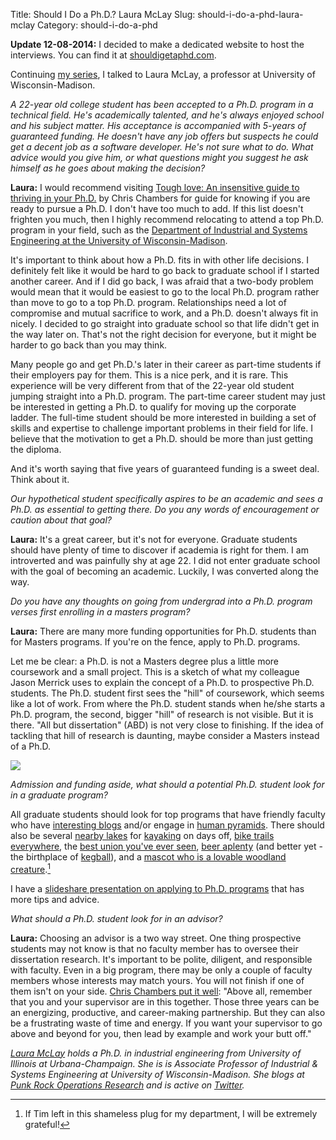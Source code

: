 Title: Should I Do a Ph.D.? Laura McLay
Slug: should-i-do-a-phd-laura-mclay
Category: should-i-do-a-phd

__Update 12-08-2014:__ I decided to make a dedicated website to host the interviews. You can find it at [shouldigetaphd.com](http://shouldigetaphd.com/).

Continuing [my series](http://stiglerdiet.com/category/should-i-do-a-phd.html), I talked to Laura McLay, a professor at University of Wisconsin-Madison.

_A 22-year old college student has been accepted to a Ph.D. program in a technical field. He's academically talented, and he's always enjoyed school and his subject matter. His acceptance is accompanied with 5-years of guaranteed funding. He doesn't have any job offers but suspects he could get a decent job as a software developer. He's not sure what to do. What advice would you give him, or what questions might you suggest he ask himself as he goes about making the decision?_

__Laura:__ I would recommend visiting [Tough love: An insensitive guide to thriving in your Ph.D.](http://neurochambers.blogspot.co.uk/2012/05/tough-love-insensitive-guide-to.html "NeuroChambers: Tough love: An insensitive guide to thriving in your Ph.D.") by Chris Chambers for guide for knowing if you are ready to pursue a Ph.D. I don't have too much to add. If this list doesn't frighten you much, then I highly recommend relocating to attend a top Ph.D. program in your field, such as the [Department of Industrial and Systems Engineering at the University of Wisconsin-Madison](http://www.engr.wisc.edu/isye.html).

It's important to think about how a Ph.D. fits in with other life decisions. I definitely felt like it would be hard to go back to graduate school if I started another career. And if I did go back, I was afraid that a two-body problem would mean that it would be easiest to go to the local Ph.D. program rather than move to go to a top Ph.D. program. Relationships need a lot of compromise and mutual sacrifice to work, and a Ph.D. doesn't always fit in nicely. I decided to go straight into graduate school so that life didn't get in the way later on. That's not the right decision for everyone, but it might be harder to go back than you may think.

Many people go and get Ph.D.'s later in their career as part-time students if their employers pay for them. This is a nice perk, and it is rare. This experience will be very different from that of the 22-year old student jumping straight into a Ph.D. program. The part-time career student may just be interested in getting a Ph.D. to qualify for moving up the corporate ladder. The full-time student should be more interested in building a set of skills and expertise to challenge important problems in their field for life. I believe that the motivation to get a Ph.D. should be more than just getting the diploma.

And it's worth saying that five years of guaranteed funding is a sweet deal. Think about it.

_Our hypothetical student specifically aspires to be an academic and sees a Ph.D. as essential to getting there. Do you any words of encouragement or caution about that goal?_

__Laura:__ It's a great career, but it's not for everyone. Graduate students should have plenty of time to discover if academia is right for them. I am introverted and was painfully shy at age 22. I did not enter graduate school with the goal of becoming an academic. Luckily, I was converted along the way.

_Do you have any thoughts on going from undergrad into a Ph.D. program verses first enrolling in a masters program?_

__Laura:__ There are many more funding opportunities for Ph.D. students than for Masters programs. If you're on the fence, apply to Ph.D. programs.

Let me be clear: a Ph.D. is not a Masters degree plus a little more coursework and a small project. This is a sketch of what my colleague Jason Merrick uses to explain the concept of a Ph.D. to prospective Ph.D. students. The Ph.D. student first sees the "hill" of coursework, which seems like a lot of work. From where the Ph.D. student stands when he/she starts a Ph.D. program, the second, bigger "hill" of research is not visible. But it is there. "All but dissertation" (ABD) is not very close to finishing. If the idea of tackling that hill of research is daunting, maybe consider a Masters instead of a Ph.D.

![](/uploads/2013/09/PhD_picture.JPG)

_Admission and funding aside, what should a potential Ph.D. student look for in a graduate program?_

All graduate students should look for top programs that have friendly faculty who have [interesting blogs](http://punkrockor.wordpress.com/) and/or engage in [human pyramids](https://twitter.com/JeffLinderoth/status/360139708254265344/photo/1). There should also be several [nearby lakes](http://www.countyofdane.com/lwrd/landconservation/img/lakeimages/lakemendota1.jpg) for [kayaking](http://www.plastic-castle.com/blog/wp-content/uploads/2012/06/IMAG0058.jpg) on days off, [bike trails everywhere](http://www.madisonareampo.org/maps/DaneCountyMapforBicylclists.cfm "Dane County Map for Bicylclists"), the [best union you've ever seen](http://www.union.wisc.edu/images/madison%20photos/terrace%20chairs2.JPG), [beer aplenty](http://www.newglarusbrewing.com/ "New Glarus Brewing") (and better yet - the birthplace of [kegball](http://www.urbandictionary.com/define.php?term=kegball)), and a [mascot who is a lovable woodland creature](https://twitter.com/UWBuckyBadger).[^uwm]

I have a [slideshare presentation on applying to Ph.D. programs](http://www.slideshare.net/lamclay/so-youre-thinking-about-graduate-school-in-operations-research-math-or-engineering) that has more tips and advice.

_What should a Ph.D. student look for in an advisor?_

__Laura:__ Choosing an advisor is a two way street. One thing prospective students may not know is that no faculty member has to oversee their dissertation research. It's important to be polite, diligent, and responsible with faculty. Even in a big program, there may be only a couple of faculty members whose interests may match yours. You will not finish if one of them isn't on your side. [Chris Chambers put it well](http://neurochambers.blogspot.co.uk/2012/05/tough-love-insensitive-guide-to.html "NeuroChambers: Tough love: An insensitive guide to thriving in your PhD"): "Above all, remember that you and your supervisor are in this together. Those three years can be an energizing, productive, and career-making partnership. But they can also be a frustrating waste of time and energy. If you want your supervisor to go above and beyond for you, then lead by example and work your butt off."

_[Laura McLay](http://punkrockor.wordpress.com/) holds a Ph.D. in industrial engineering from University of Illinois at Urbana-Champaign. She is is Associate Professor of Industrial & Systems Engineering at University of Wisconsin-Madison. She blogs at [Punk Rock Operations Research](http://punkrockor.wordpress.com/) and is active on [Twitter](https://twitter.com/lauramclay)._

 [^uwm]: If Tim left in this shameless plug for my department, I will be extremely grateful!